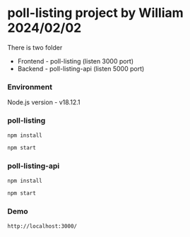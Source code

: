 # poll-listing project by William 2024/02/02

There is two folder

* Frontend - poll-listing (listen 3000 port)
* Backend - poll-listing-api (listen 5000 port)

### Environment
Node.js version - v18.12.1


### poll-listing
```bash
npm install
```

```bash
npm start
```

### poll-listing-api
```bash
npm install
```

```bash
npm start
```


### Demo
```bash
http://localhost:3000/
```
